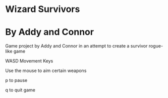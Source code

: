 # Wizard Survivors
# By Addy and Connor
Game project by Addy and Connor in an attempt to create a survivor rogue-like game

WASD Movement Keys

Use the mouse to aim certain weapons

p to pause

q to quit game

